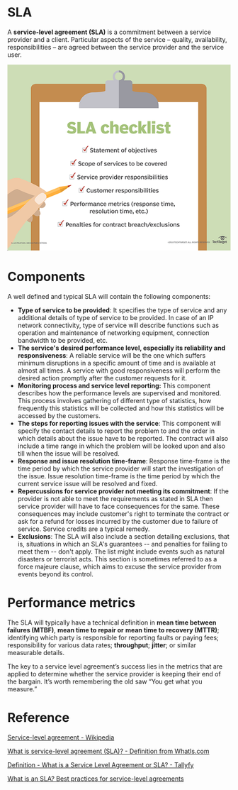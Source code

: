 # SLA

A **service-level agreement (SLA)** is a commitment between a service provider and a client. Particular aspects of the service – quality, availability, responsibilities – are agreed between the service provider and the service user.

![](images/Untitled-9742211f-3f57-4401-8b53-1fc2abbffea1.png)

# Components

A well defined and typical SLA will contain the following components:

- **Type of service to be provided**: It specifies the type of service and any additional details of type of service to be provided. In case of an IP network connectivity, type of service will describe functions such as operation and maintenance of networking equipment, connection bandwidth to be provided, etc.
- **The service's desired performance level, especially its reliability and responsiveness**: A reliable service will be the one which suffers minimum disruptions in a specific amount of time and is available at almost all times. A service with good responsiveness will perform the desired action promptly after the customer requests for it.
- **Monitoring process and service level reporting:** This component describes how the performance levels are supervised and monitored. This process involves gathering of different type of statistics, how frequently this statistics will be collected and how this statistics will be accessed by the customers.
- **The steps for reporting issues with the service**: This component will specify the contact details to report the problem to and the order in which details about the issue have to be reported. The contract will also include a time range in which the problem will be looked upon and also till when the issue will be resolved.
- **Response and issue resolution time-frame**: Response time-frame is the time period by which the service provider will start the investigation of the issue. Issue resolution time-frame is the time period by which the current service issue will be resolved and fixed.
- **Repercussions for service provider not meeting its commitment**: If the provider is not able to meet the requirements as stated in SLA then service provider will have to face consequences for the same. These consequences may include customer's right to terminate the contract or ask for a refund for losses incurred by the customer due to failure of service. Service credits are a typical remedy.
- **Exclusions**: The SLA will also include a section detailing exclusions, that is, situations in which an SLA's guarantees -- and penalties for failing to meet them -- don't apply. The list might include events such as natural disasters or terrorist acts. This section is sometimes referred to as a force majeure clause, which aims to excuse the service provider from events beyond its control.

# Performance metrics

The SLA will typically have a technical definition in **mean time between failures (MTBF)**, **mean time to repair or** **mean time to recovery (MTTR)**; identifying which party is responsible for reporting faults or paying fees; responsibility for various data rates; **throughput**; **jitter**; or similar measurable details.

The key to a service level agreement’s success lies in the metrics that are applied to determine whether the service provider is keeping their end of the bargain. It’s worth remembering the old saw “You get what you measure.”

# Reference

[Service-level agreement - Wikipedia](https://en.wikipedia.org/wiki/Service-level_agreement)

[What is service-level agreement (SLA)? - Definition from WhatIs.com](https://searchitchannel.techtarget.com/definition/service-level-agreement)

[Definition - What is a Service Level Agreement or SLA? - Tallyfy](https://tallyfy.com/service-level-agreement-sla/)

[What is an SLA? Best practices for service-level agreements](https://www.cio.com/article/2438284/outsourcing-sla-definitions-and-solutions.html)